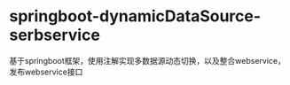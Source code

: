 # springboot-dynamicDataSource-serbservice
基于springboot框架，使用注解实现多数据源动态切换，以及整合webservice，发布webservice接口
